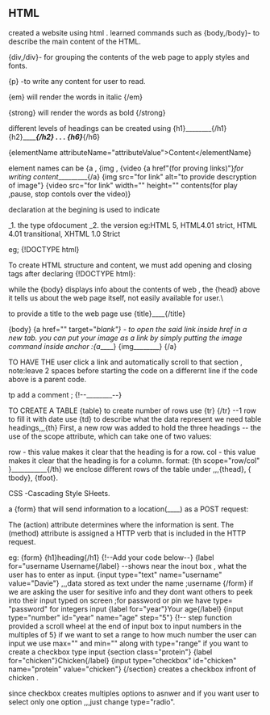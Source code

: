 **HTML**
---

created a website using html .
learned commands such as {body,/body}- to describe the main content of the HTML.
 
{div,/div}- for grouping the contents of the web page to apply styles and fonts.

{p} -to write any content for user to read.

{em} will render the words in italic {/em}

{strong} will render the words as bold {/strong}

different levels of headings can be created using 
{h1}________{/h1}
{h2}_______{/h2}
.
.
.
{h6}___{/h6}

{elementName attributeName="attributeValue">Content</elementName}

element names can be {a , {img , {video
{a href"(for proving links)"}_for writing content__________{/a}
{img src="for link" alt="to provide descryption of image"}
{video src="for link" width="" height="" contents(for play ,pause, stop contols over the video)}

declaration at the begining is used to indicate 

_1. the type ofdocument _2. the version  eg:HTML 5, HTML4.01 strict, HTML 4.01 transitional, XHTML 1.0 Strict

eg; {!DOCTYPE html}

To create HTML structure and content, we must add opening and closing <html> tags after declaring {!DOCTYPE html}:

while the {body} displays info about the contents of web , the {head} above it tells us about the web page itself, not easily available for user.\

to provide a title to the web page use {title}____{/title}

{body}
{a href="" target="_blank"} - to open the said link inside href in a new tab.
you can put your image as a link by simply putting the image command inside anchor :{a_____} {img________} {/a}

TO HAVE THE user click a link and automatically scroll to that section ,
note:leave 2 spaces before starting the code on a differernt line if the code above is a parent code.

tp add a comment ; {!--________--}

TO CREATE A TABLE {table}
to create number of rows use {tr} {/tr} --1 row
to fill it with date use {td}
to describe what the data represent we need table headings,,,{th}
First, a new row was added to hold the three headings
-- the use of the scope attribute, which can take one of two values:

row - this value makes it clear that the heading is for a row.
col - this value makes it clear that the heading is for a column.
format: {th scope="row/col" }___________{/th}
we enclose different rows of the table under ,,,{thead}, {
tbody}, {tfoot}.

CSS -Cascading Style SHeets.

 a {form} that will send information to a location(____) as a POST request:

The (action) attribute determines where the information is sent.
The (method) attribute is assigned a HTTP verb that is included in the HTTP request.

eg: {form}
				{h1}heading{/h1}
	      {!--Add your code below--}
        {label for="username Username{/label} --shows near the inout box , what the user has to enter as input.
        {input type="text" name="username" value="Davie"} ,,,data stored as text under the name ;username
      {/form}
     if we are asking the user for sesitive info and they dont want others to peek into their input typed on screen ;for password or pin 
we have type= "password"
for integers input 
{label for="year"}Your age{/label}
{input type="number" id="year" name="age" step="5"}  {!-- step function provided a scroll wheel at the end of input box to input numbers in the multiples of 5}
if we want to set a range to how much number the user can input we use max="" and min="" along with type="range"
if you want to create a checkbox type input
{section class="protein"}
 {label for="chicken"}Chicken{/label}
 {input type="checkbox" id="chicken" name="protein" value="chicken"}
{/section} creates a checkbox infront of chicken .

since checkbox creates multiples options to asnwer and if you want user to select only one option ,,,just change type="radio".

